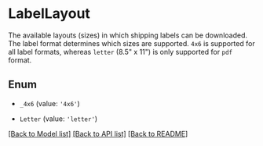 # LabelLayout

The available layouts (sizes) in which shipping labels can be downloaded.  The label format determines which sizes are supported.  `4x6` is supported for all label formats, whereas `letter` (8.5\" x 11\") is only supported for `pdf` format. 

## Enum

* `_4x6` (value: `'4x6'`)

* `Letter` (value: `'letter'`)

[[Back to Model list]](../README.md#documentation-for-models) [[Back to API list]](../README.md#documentation-for-api-endpoints) [[Back to README]](../README.md)
